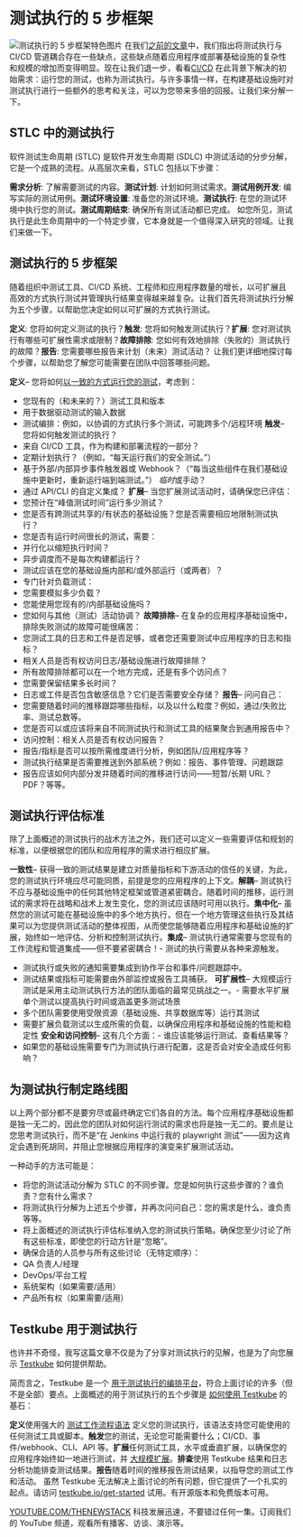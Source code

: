 # 测试执行的 5 步框架
![测试执行的 5 步框架特色图片](https://cdn.thenewstack.io/media/2024/07/d5969971-steps1a-1024x576.jpg)
在我们[之前的文章](https://thenewstack.io/stop-running-tests-with-your-ci-cd-tool/)中，我们指出将测试执行与 CI/CD 管道耦合存在一些缺点，这些缺点随着应用程序或部署基础设施的复杂性和规模的增加而变得明显。现在让我们退一步，看看[CI/CD](https://thenewstack.io/ci-cd/) 在此背景下解决的初始需求：运行您的测试，也称为测试执行。与许多事情一样，在构建基础设施时对测试执行进行一些额外的思考和关注，可以为您带来多倍的回报。让我们来分解一下。

## STLC 中的测试执行
软件测试生命周期 (STLC) 是软件开发生命周期 (SDLC) 中测试活动的分步分解，它是一个成熟的流程。从高层次来看，STLC 包括以下步骤：

**需求分析**: 了解需要测试的内容。**测试计划**: 计划如何测试需求。**测试用例开发**: 编写实际的测试用例。**测试环境设置**: 准备您的测试环境。**测试执行**: 在您的测试环境中执行您的测试。**测试周期结束**: 确保所有测试活动都已完成。
如您所见，测试执行是此生命周期中的一个特定步骤，它本身就是一个值得深入研究的领域。让我们来做一下。

## 测试执行的 5 步框架
随着组织中测试工具、CI/CD 系统、工程师和应用程序数量的增长，以可扩展且高效的方式执行测试并管理执行结果变得越来越复杂。让我们首先将测试执行分解为五个步骤，以帮助您决定如何以可扩展的方式执行测试。

**定义**: 您将如何定义测试的执行？**触发**: 您将如何触发测试执行？**扩展**: 您对测试执行有哪些可扩展性需求或限制？**故障排除**: 您如何有效地排除（失败的）测试执行的故障？**报告**: 您需要哪些报告来计划（未来）测试活动？
让我们更详细地探讨每个步骤，以帮助您了解您可能需要在团队中回答哪些问题。

**定义**– 您将如何[以一致的方式运行您的测试](https://thenewstack.io/cloud-native/why-you-should-start-testing-in-the-cloud-native-way/)，考虑到：
- 您现有的（和未来的？）测试工具和版本
- 用于数据驱动测试的输入数据
- 测试编排：例如，以协调的方式执行多个测试，可能跨多个/远程环境
**触发**– 您将如何触发测试的执行？
- 来自 CI/CD 工具，作为构建和部署流程的一部分？
- 定期计划执行？（例如，“每天运行我们的安全测试。”）
- 基于外部/内部异步事件触发器或 Webhook？（“每当这些组件在我们基础设施中更新时，重新运行端到端测试。”）
*临时*或手动？
- 通过 API/CLI 的自定义集成？
**扩展**– 当您扩展测试活动时，请确保您已评估：
- 您预计在“峰值测试时间”运行多少测试？
- 您是否有跨测试共享的/有状态的基础设施？您是否需要相应地限制测试执行？
- 您是否有运行时间很长的测试，需要：
- 并行化以缩短执行时间？
- 异步调度而不是每次构建都运行？
- 测试应该在您的基础设施内部和/或外部运行（或两者）？
- 专门针对负载测试：
- 您需要模拟多少负载？
- 您能使用您现有的/内部基础设施吗？
- 您如何与其他（测试）活动协调？
**故障排除**– 在复杂的应用程序基础设施中，排除失败测试的故障可能很痛苦：
- 您测试工具的日志和工件是否足够，或者您还需要测试中应用程序的日志和指标？
- 相关人员是否有权访问日志/基础设施进行故障排除？
- 所有故障排除都可以在一个地方完成，还是有多个访问点？
- 您需要保留结果多长时间？
- 日志或工件是否包含敏感信息？它们是否需要安全存储？
**报告**– 问问自己：
- 您需要随着时间的推移跟踪哪些指标，以及以什么粒度？例如，通过/失败比率、测试总数等。
- 您是否可以或应该将来自不同测试执行和测试工具的结果聚合到通用报告中？
- 访问控制：相关人员是否有权访问报告？
- 报告/指标是否可以按所需维度进行分析，例如团队/应用程序等？
- 测试执行结果是否需要推送到外部系统？例如：报告、事件管理、问题跟踪
- 报告应该如何内部分发并随着时间的推移进行访问——短暂/长期 URL？PDF？等等。
## 测试执行评估标准
除了上面概述的测试执行的战术方法之外，我们还可以定义一些需要评估和规划的标准，以便根据您的团队和应用程序的需求进行相应扩展。

**一致性**– 获得一致的测试结果是建立对质量指标和下游活动的信任的关键，为此，您的测试执行环境应尽可能同质，前提是您的应用程序的上下文。**解耦**– 测试执行不应与基础设施中的任何其他特定框架或管道紧密耦合。随着时间的推移，运行测试的需求将在战略和战术上发生变化，您的测试应该随时可用以执行。**集中化**– 虽然您的测试可能在基础设施中的多个地方执行，但在一个地方管理这些执行及其结果可以为您提供测试活动的整体视图，从而使您能够随着应用程序和基础设施的扩展，始终如一地评估、分析和控制测试执行。**集成**– 测试执行通常需要与您现有的工作流程和管道集成——但不要紧密耦合！- 测试的执行需要从各种来源触发。
- 测试执行或失败的通知需要集成到协作平台和事件/问题跟踪中。
- 测试结果或指标可能需要由外部监控或报告工具捕获。
**可扩展性**– 大规模运行测试是采用主动测试执行方法的团队面临的最常见挑战之一。- 需要水平扩展单个测试以提高执行时间或涵盖更多测试场景
- 多个团队需要使用受限资源（基础设施、共享数据库等）运行其测试
- 需要扩展负载测试以生成所需的负载，以确保应用程序和基础设施的性能和稳定性
**安全和访问控制**– 这有几个方面：- 谁应该能够运行测试、查看结果等？
- 如果您的基础设施需要专门为测试执行进行配置，这是否会对安全造成任何影响？
## 为测试执行制定路线图
以上两个部分都不是要穷尽或最终确定它们各自的方法。每个应用程序基础设施都是独一无二的，因此您的团队对如何运行测试的需求也将是独一无二的。要点是让您思考测试执行，而不是“在 Jenkins 中运行我的 playwright 测试”——因为这肯定会遇到死胡同，并阻止您根据应用程序的演变来扩展测试活动。

一种动手的方法可能是：

- 将您的测试活动分解为 STLC 的不同步骤。您是如何执行这些步骤的？谁负责？您有什么需求？
- 将测试执行分解为上述五个步骤，并再次问问自己：您的需求是什么，谁负责等等。
- 将上面概述的测试执行评估标准纳入您的测试执行策略。确保您至少讨论了所有这些标准，即使您的行动方针是“忽略”。
- 确保合适的人员参与所有这些讨论（无特定顺序）：
- QA 负责人/经理
- DevOps/平台工程
- 系统架构（如果需要/适用）
- 产品所有权（如果需要/适用）
## Testkube 用于测试执行
也许并不奇怪，我写这篇文章不仅是为了分享对测试执行的见解，也是为了向您展示 [Testkube](https://www.testkube.io) 如何提供帮助。

简而言之，Testkube 是一个 [用于测试执行的编排平台](https://testkube.io/use-cases)，符合上面讨论的许多（但不是全部）要点。上面概述的用于测试执行的五个步骤是 [如何使用 Testkube](https://thenewstack.io/testkube-a-new-approach-to-cloud-native-testing/) 的基石：

**定义**使用强大的 [测试工作流程语法](https://testkube.io/learn/getting-started-with-test-workflows-for-kubernetes-testing) 定义您的测试执行，该语法支持您可能使用的任何测试工具或脚本。**触发**您的测试，无论您可能需要什么；CI/CD、事件/webhook、CLI、API 等。**扩展**任何测试工具，水平或垂直扩展，以确保您的应用程序始终如一地进行测试，并 [大规模扩展](https://testkube.io/learn/advanced-test-orchestration-in-kubernetes)。**排查**使用 Testkube 结果和日志分析功能排查测试结果。**报告**随着时间的推移报告测试结果，以指导您的测试工作和活动。
虽然 Testkube 无法解决上面讨论的所有问题，但它提供了一个扎实的起点。请访问 [testkube.io/get-started](https://testkube.io/get-started) 试用。有开源版本和免费版本可用。

[YOUTUBE.COM/THENEWSTACK](https://youtube.com/thenewstack?sub_confirmation=1) 科技发展迅速，不要错过任何一集。订阅我们的 YouTube 频道，观看所有播客、访谈、演示等。
